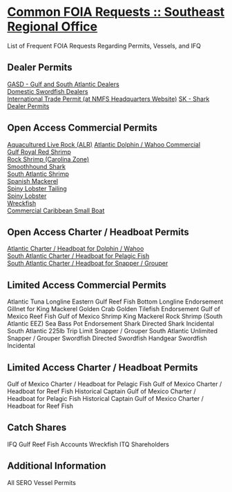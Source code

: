 # [Common FOIA Requests :: Southeast Regional Office](http://sero.nmfs.noaa.gov/operations_management_information_services/constituency_services_branch/freedom_of_information_act/common_foia/index.html)  

List of Frequent FOIA Requests Regarding Permits, Vessels, and IFQ  

## Dealer Permits  

[GASD - Gulf and South Atlantic Dealers](foia-dealers-gulf-and-south-atlantic-dealers-gasd.md)  
[Domestic Swordfish Dealers](foia-dealers-sd-domestic-swordfish-dealer-permits.md)  
[International Trade Permit (at NMFS Headquarters Website)](foia-dealers-high-migratory-species-international-trade-permit-dealers.md)
[SK - Shark Dealer Permits](foia-dealers-sk-shark-dealer-permits.md)  

## Open Access Commercial Permits  
[Aquacultured Live Rock (ALR)](foia-oa-commercial-permits-aquacultured-live-rock-alr.md)
[Atlantic Dolphin / Wahoo Commercial](foia-oa-commercial-permits-atlantic-dolphin-wahoo-commercial.md)  
[Gulf Royal Red Shrimp](foia-oa-commercial-gulf-royal-red-shrimp.md)  
[Rock Shrimp (Carolina Zone)](foia-oa-commercial-rock-shrimp-carolina-zone.md)  
[Smoothhound Shark](foia-oa-commercial-smoothound-shark.md)  
[South Atlantic Shrimp](foia-oa-commercial-south-atlantic-shrimp.md)  
[Spanish Mackerel](foia-oa-commercial-spanish-mackeral.md)  
[Spiny Lobster Tailing](foia-oa-commercial-spiny-lobster-tailing.md)  
[Spiny Lobster](foia-oa-commercial-spiny-lobster.md)  
[Wreckfish](foia-oa-commercial-wreckfish.md)  
[Commercial Caribbean Small Boat](foia-oa-commercial-caribbean-small-boat.md)  

## Open Access Charter / Headboat Permits  
[Atlantic Charter / Headboat for Dolphin / Wahoo](foia-oa-charter-headboat-atlantic-charter-headboat-for-dolphin-wahoo.md)  
[South Atlantic Charter / Headboat for Pelagic Fish](.md)  
[South Atlantic Charter / Headboat for Snapper / Grouper](.md)  

## Limited Access Commercial Permits
Atlantic Tuna Longline
Eastern Gulf Reef Fish Bottom Longline Endorsement
Gillnet for King Mackerel
Golden Crab
Golden Tilefish Endorsement
Gulf of Mexico Reef Fish
Gulf of Mexico Shrimp
King Mackerel
Rock Shrimp (South Atlantic EEZ)
Sea Bass Pot Endorsement
Shark Directed
Shark Incidental
South Atlantic 225lb Trip Limit Snapper / Grouper
South Atlantic Unlimited Snapper / Grouper
Swordfish Directed
Swordfish Handgear
Swordfish Incidental

## Limited Access Charter / Headboat Permits
Gulf of Mexico Charter / Headboat for Pelagic Fish
Gulf of Mexico Charter / Headboat for Reef Fish
Historical Captain Gulf of Mexico Charter / Headboat for Pelagic Fish
Historical Captain Gulf of Mexico Charter / Headboat for Reef Fish

## Catch Shares
IFQ Gulf Reef Fish Accounts
Wreckfish ITQ Shareholders

## Additional Information
All SERO Vessel Permits  


